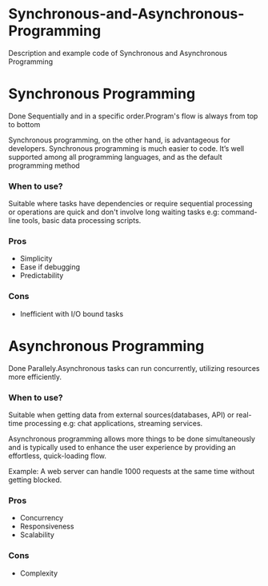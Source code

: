 
# Synchronous-and-Asynchronous-Programming
Description and example code of Synchronous and Asynchronous Programming
<br>
<h1>Synchronous Programming</h1>
<p>Done Sequentially and in a specific order.Program's flow is always from top to bottom</p>
<p>Synchronous programming, on the other hand, is advantageous for developers. Synchronous programming is much easier to code. It’s well supported among all programming languages, and as the default programming method</p>
<h3>When to use? </h3>
<p>Suitable where tasks have dependencies or require sequential processing or operations are quick and don't involve long waiting tasks e.g: command-line tools, basic data processing scripts.</p>

<h3>Pros</h3>
<ul>
  <li>Simplicity</li>
  <li>Ease if debugging</li>
  <li>Predictability</li>
</ul>
<h3>Cons</h3>
<ul>
  <li>Inefficient with I/O bound tasks</li>
</ul>

<h1>Asynchronous Programming</h1>
<p>Done Parallely.Asynchronous tasks can run concurrently, utilizing resources more efficiently.</p>
<h3>When to use?</h3>
<p>Suitable when getting data from external sources(databases, API) or real-time processing e.g: chat applications, streaming services.</p>
<p>Asynchronous programming allows more things to be done simultaneously and is typically used to enhance the user experience by providing an effortless, quick-loading flow.</p>
<p>Example: A web server can handle 1000 requests at the same time without getting blocked.
</p>
<h3>Pros</h3>
<ul>
  <li>Concurrency</li>
  <li>Responsiveness</li>
  <li>Scalability</li>
</ul>
<h3>Cons</h3>
<ul>
  <li>Complexity</li>
</ul>
